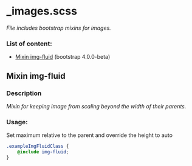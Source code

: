 # _images.scss
_File includes bootstrap mixins for images._

### List of content:

- [Mixin img-fluid](#mixin-img-fluid) (bootstrap 4.0.0-beta)


## Mixin img-fluid

### Description
_Mixin for keeping image from scaling beyond the width of their parents._

### Usage: 
Set maximum relative to the parent and override the height to auto

```scss
.exampleImgFluidClass {
    @include img-fluid;
}
```
